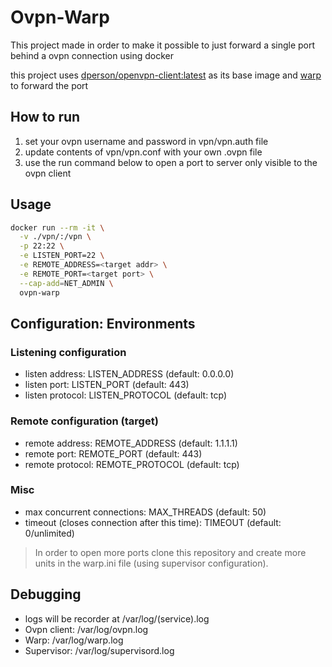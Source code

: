 # Ovpn-Warp

This project made in order to make it possible to just forward a single port behind a ovpn connection using docker

this project uses [dperson/openvpn-client:latest](https://hub.docker.com/r/dperson/openvpn-client/) as its base image
and [warp](https://github.com/FMotalleb/warp) to forward the port

## How to run

1. set your ovpn username and password in vpn/vpn.auth file
2. update contents of vpn/vpn.conf with your own .ovpn file
3. use the run command below to open a port to server only visible to the ovpn client

## Usage

```bash
docker run --rm -it \
  -v ./vpn/:/vpn \
  -p 22:22 \
  -e LISTEN_PORT=22 \
  -e REMOTE_ADDRESS=<target addr> \
  -e REMOTE_PORT=<target port> \
  --cap-add=NET_ADMIN \
  ovpn-warp
```

## Configuration: Environments

### Listening configuration

- listen address: LISTEN_ADDRESS (default: 0.0.0.0)
- listen port: LISTEN_PORT (default: 443)
- listen protocol: LISTEN_PROTOCOL (default: tcp)

### Remote configuration (target)

- remote address: REMOTE_ADDRESS (default: 1.1.1.1)
- remote port: REMOTE_PORT (default: 443)
- remote protocol: REMOTE_PROTOCOL (default: tcp)

### Misc

- max concurrent connections: MAX_THREADS (default: 50)
- timeout (closes connection after this time): TIMEOUT (default: 0/unlimited)

> In order to open more ports clone this repository and create more units in the warp.ini file (using supervisor configuration).

## Debugging

- logs will be recorder at /var/log/(service).log
- Ovpn client: /var/log/ovpn.log
- Warp: /var/log/warp.log
- Supervisor: /var/log/supervisord.log
